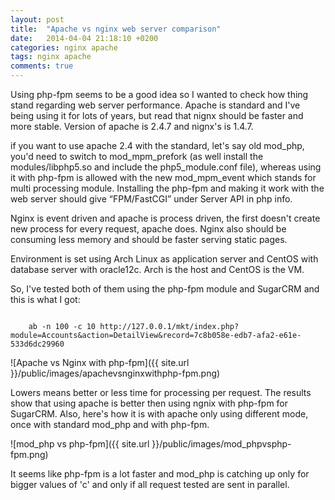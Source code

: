 ```yaml
---
layout: post
title:  "Apache vs nginx web server comparison"
date:   2014-04-04 21:18:10 +0200
categories: nginx apache
tags: nginx apache
comments: true
---	
```


Using php-fpm seems to be a good idea so I wanted to check how thing stand regarding web server performance. Apache is standard and I've being using it for lots of years, but read that nignx should be faster and more stable. Version of apache is 2.4.7 and nignx's is 1.4.7. 

if you want to use apache 2.4 with the standard, let's say old mod_php, you'd need to switch to mod_mpm_prefork (as well install the modules/libphp5.so and include the php5_module.conf file), whereas using it with php-fpm is allowed with the new mod_mpm_event which stands for multi processing module. Installing the php-fpm and making it work with the web server should give “FPM/FastCGI” under Server API in php info. 

Nginx is event driven and apache is process driven, the first doesn't create new process for every request, apache does. Nginx also should be consuming less memory and should be faster serving static pages. 

Environment is set using Arch Linux as application server and CentOS with database server with oracle12c. Arch is the host and CentOS is the VM. 

So, I've tested both of them using the php-fpm module and SugarCRM and this is what I got:

<code>	
	ab -n 100 -c 10 http://127.0.0.1/mkt/index.php?module=Accounts&action=DetailView&record=7c8b058e-edb7-afa2-e61e-533d6dc29960
</code>


![Apache vs Nginx with php-fpm]({{ site.url }}/public/images/apachevsnginxwithphp-fpm.png)

Lowers means better or less time for processing per request. The results show that using apache is better then using ngnix with php-fpm for SugarCRM. 
Also, here's how it is with apache only using different mode, once with standard mod_php and with php-fpm. 


![mod_php vs php-fpm]({{ site.url }}/public/images/mod_phpvsphp-fpm.png)


It seems like php-fpm is a lot faster and mod_php is catching up only for bigger values of 'c' and only if all request tested are sent in parallel.
